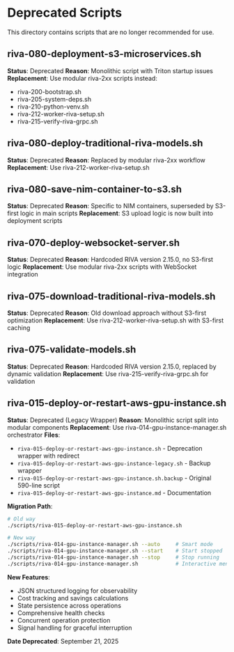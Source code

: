 # Deprecated Scripts

This directory contains scripts that are no longer recommended for use.

## riva-080-deployment-s3-microservices.sh
**Status**: Deprecated
**Reason**: Monolithic script with Triton startup issues
**Replacement**: Use modular riva-2xx scripts instead:
- riva-200-bootstrap.sh
- riva-205-system-deps.sh
- riva-210-python-venv.sh
- riva-212-worker-riva-setup.sh
- riva-215-verify-riva-grpc.sh

## riva-080-deploy-traditional-riva-models.sh
**Status**: Deprecated
**Reason**: Replaced by modular riva-2xx workflow
**Replacement**: Use riva-212-worker-riva-setup.sh

## riva-080-save-nim-container-to-s3.sh
**Status**: Deprecated
**Reason**: Specific to NIM containers, superseded by S3-first logic in main scripts
**Replacement**: S3 upload logic is now built into deployment scripts

## riva-070-deploy-websocket-server.sh
**Status**: Deprecated
**Reason**: Hardcoded RIVA version 2.15.0, no S3-first logic
**Replacement**: Use modular riva-2xx scripts with WebSocket integration

## riva-075-download-traditional-riva-models.sh
**Status**: Deprecated
**Reason**: Old download approach without S3-first optimization
**Replacement**: Use riva-212-worker-riva-setup.sh with S3-first caching

## riva-075-validate-models.sh
**Status**: Deprecated
**Reason**: Hardcoded RIVA version 2.15.0, replaced by dynamic validation
**Replacement**: Use riva-215-verify-riva-grpc.sh for validation

## riva-015-deploy-or-restart-aws-gpu-instance.sh
**Status**: Deprecated (Legacy Wrapper)
**Reason**: Monolithic script split into modular components
**Replacement**: Use riva-014-gpu-instance-manager.sh orchestrator
**Files**:
- `riva-015-deploy-or-restart-aws-gpu-instance.sh` - Deprecation wrapper with redirect
- `riva-015-deploy-or-restart-aws-gpu-instance-legacy.sh` - Backup wrapper
- `riva-015-deploy-or-restart-aws-gpu-instance.sh.backup` - Original 590-line script
- `riva-015-deploy-or-restart-aws-gpu-instance.md` - Documentation

**Migration Path**:
```bash
# Old way
./scripts/riva-015-deploy-or-restart-aws-gpu-instance.sh

# New way
./scripts/riva-014-gpu-instance-manager.sh --auto     # Smart mode
./scripts/riva-014-gpu-instance-manager.sh --start    # Start stopped
./scripts/riva-014-gpu-instance-manager.sh --stop     # Stop running
./scripts/riva-014-gpu-instance-manager.sh            # Interactive menu
```

**New Features**:
- JSON structured logging for observability
- Cost tracking and savings calculations
- State persistence across operations
- Comprehensive health checks
- Concurrent operation protection
- Signal handling for graceful interruption

**Date Deprecated**: September 21, 2025

